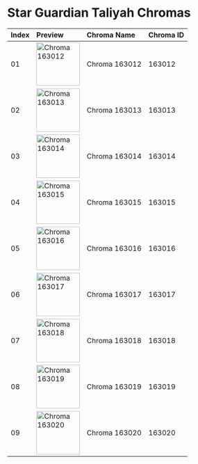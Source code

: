 # Star Guardian Taliyah Chromas

| Index | Preview | Chroma Name | Chroma ID |
|:---|:---|:---|:---|
| 01 | <img src='https://raw.communitydragon.org/latest/plugins/rcp-be-lol-game-data/global/default/v1/champion-chroma-images/163/163012.png' alt='Chroma 163012' width='100'> | Chroma 163012 | 163012 |
| 02 | <img src='https://raw.communitydragon.org/latest/plugins/rcp-be-lol-game-data/global/default/v1/champion-chroma-images/163/163013.png' alt='Chroma 163013' width='100'> | Chroma 163013 | 163013 |
| 03 | <img src='https://raw.communitydragon.org/latest/plugins/rcp-be-lol-game-data/global/default/v1/champion-chroma-images/163/163014.png' alt='Chroma 163014' width='100'> | Chroma 163014 | 163014 |
| 04 | <img src='https://raw.communitydragon.org/latest/plugins/rcp-be-lol-game-data/global/default/v1/champion-chroma-images/163/163015.png' alt='Chroma 163015' width='100'> | Chroma 163015 | 163015 |
| 05 | <img src='https://raw.communitydragon.org/latest/plugins/rcp-be-lol-game-data/global/default/v1/champion-chroma-images/163/163016.png' alt='Chroma 163016' width='100'> | Chroma 163016 | 163016 |
| 06 | <img src='https://raw.communitydragon.org/latest/plugins/rcp-be-lol-game-data/global/default/v1/champion-chroma-images/163/163017.png' alt='Chroma 163017' width='100'> | Chroma 163017 | 163017 |
| 07 | <img src='https://raw.communitydragon.org/latest/plugins/rcp-be-lol-game-data/global/default/v1/champion-chroma-images/163/163018.png' alt='Chroma 163018' width='100'> | Chroma 163018 | 163018 |
| 08 | <img src='https://raw.communitydragon.org/latest/plugins/rcp-be-lol-game-data/global/default/v1/champion-chroma-images/163/163019.png' alt='Chroma 163019' width='100'> | Chroma 163019 | 163019 |
| 09 | <img src='https://raw.communitydragon.org/latest/plugins/rcp-be-lol-game-data/global/default/v1/champion-chroma-images/163/163020.png' alt='Chroma 163020' width='100'> | Chroma 163020 | 163020 |
